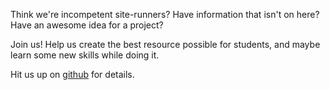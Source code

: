Think we're incompetent site-runners? Have information that isn't on here? Have an awesome idea for a project?

Join us! Help us create the best resource possible for students, and maybe learn some new skills while doing it.

Hit us up on [github](https://github.com/LakeheadUComputerScienceSociety) for details.
